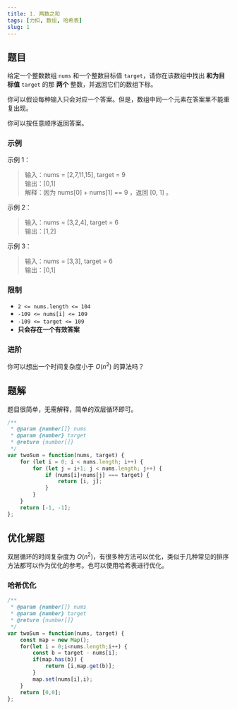 ```yaml
---
title: 1. 两数之和
tags: [力扣, 数组, 哈希表]
slug: 1
---
```

## 题目
给定一个整数数组 `nums` 和一个整数目标值 `target`，请你在该数组中找出 **和为目标值** `target`  的那 **两个** 整数，并返回它们的数组下标。

你可以假设每种输入只会对应一个答案。但是，数组中同一个元素在答案里不能重复出现。

你可以按任意顺序返回答案。

### 示例
示例 1：

> 输入：nums = [2,7,11,15], target = 9  
> 输出：[0,1]  
> 解释：因为 nums[0] + nums[1] == 9 ，返回 [0, 1] 。

示例 2：

> 输入：nums = [3,2,4], target = 6  
> 输出：[1,2]

示例 3：

> 输入：nums = [3,3], target = 6  
> 输出：[0,1]

### 限制
- `2 <= nums.length <= 104`
- `-109 <= nums[i] <= 109` 
- `-109 <= target <= 109` 
- **只会存在一个有效答案**

### 进阶
你可以想出一个时间复杂度小于 $O(n^2)$ 的算法吗？

## 题解
题目很简单，无需解释，简单的双层循环即可。

```js
/**
 * @param {number[]} nums
 * @param {number} target
 * @return {number[]}
 */
var twoSum = function(nums, target) {
    for (let i = 0; i < nums.length; i++) {
        for (let j = i+1; j < nums.length; j++) {
            if (nums[i]+nums[j] === target) {
                return [i, j];
            }
        }
    }
    return [-1, -1];
};
```
## 优化解题
双层循环的时间复杂度为 $O(n^2)$，有很多种方法可以优化，类似于几种常见的排序方法都可以作为优化的参考。也可以使用哈希表进行优化。

### 哈希优化
```js
/**
 * @param {number[]} nums
 * @param {number} target
 * @return {number[]}
 */
var twoSum = function(nums, target) {
    const map = new Map();
    for(let i = 0;i<nums.length;i++) {
        const b = target - nums[i];
        if(map.has(b)) {
            return [i,map.get(b)];
        }
        map.set(nums[i],i);
    }
    return [0,0];
};
```

